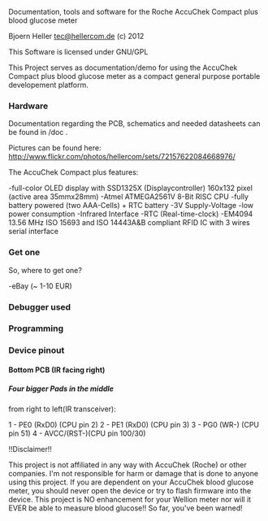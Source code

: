 Documentation, tools and software for the Roche AccuChek Compact plus blood glucose meter

Bjoern Heller <tec@hellercom.de> (c) 2012

This Software is licensed under GNU/GPL


This Project serves as documentation/demo for using the AccuChek Compact plus
blood glucose meter as a compact general purpose portable developement platform.

### Hardware ###

Documentation regarding the PCB, schematics and needed datasheets can be found in /doc .

Pictures can be found here:
http://www.flickr.com/photos/hellercom/sets/72157622084668976/

The AccuChek Compact plus features:

-full-color OLED display with SSD1325X (Displaycontroller) 160x132 pixel (active area 35mmx28mm)
-Atmel ATMEGA2561V 8-Bit RISC CPU
-fully battery powered (two AAA-Cells) + RTC battery
-3V Supply-Voltage
-low power consumption
-Infrared Interface
-RTC (Real-time-clock)
-EM4094 13.56 MHz ISO 15693 and ISO 14443A&B compliant RFID IC with 3 wires serial interface

### Get one ###

So, where to get one?

-eBay (~ 1-10 EUR)


### Debugger used ###

### Programming ###


### Device pinout ###

#### Bottom PCB (IR facing right)  ####

##### Four bigger Pads in the middle  #####

from right to left(IR transceiver):

1 - PE0 (RxD0) (CPU pin 2)
2 - PE1 (RxD0) (CPU pin 3)
3 - PG0 (WR-)  (CPU pin 51)
4 - AVCC/(RST-)(CPU pin 100/30)


!!Disclaimer!!

This project is not affiliated in any way with AccuChek (Roche) or other companies.
I'm not responsible for harm or damage that is done to anyone using this project.
If you are dependent on your AccuChek blood glucose meter, you should never open the device or try
to flash firmware into the device.
This project is NO enhancement for your Wellion meter nor will it EVER be able to measure blood glucose!!
So far, you've been warned!
